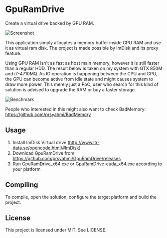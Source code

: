 # GpuRamDrive
Create a virtual drive backed by GPU RAM.

![Screenshot](https://repository-images.githubusercontent.com/302840646/59966600-3285-11eb-94aa-9c2c917da458)

This application simply allocates a memory buffer inside GPU RAM and use it as virtual ram disk. The project is made possible by ImDisk and its proxy feature.

Using GPU RAM isn't as fast as host main memory, however it is still faster than a regular HDD. The result below is taken on my system with GTX 850M and i7-4710MQ. As IO operation is happening between the CPU and GPU, the GPU can become active from idle state and might causes system to draw more power. This merely just a PoC, user who search for this kind of solution is advised to upgrade the RAM or buy a faster storage.

![Benchmark](https://cloud.githubusercontent.com/assets/1040494/20632692/65470470-b37a-11e6-908d-e08687a757d3.png)

People who interested in this might also want to check BadMemory: https://github.com/prsyahmi/BadMemory

## Usage
1. Install ImDisk Virtual drive (http://www.ltr-data.se/opencode.html/#ImDisk)
2. Download GpuRamDrive from https://github.com/prsyahmi/GpuRamDrive/releases
3. Run GpuRamDrive_x64.exe or GpuRamDrive-cuda_x64.exe according to your platform

## Compiling
To compile, open the solution, configure the target platform and build the project.

## License
This project is licensed under MIT. See LICENSE.
